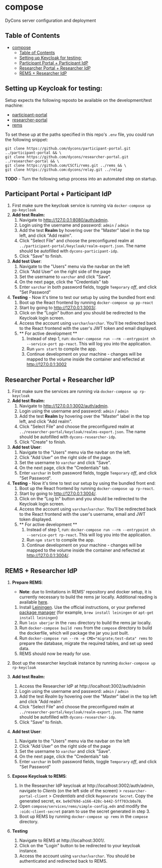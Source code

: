 # compose
DyCons server configuration and deployment

## Table of Contents
- [compose](#compose)
  - [Table of Contents](#table-of-contents)
  - [Setting up Keycloak for testing:](#setting-up-keycloak-for-testing)
  - [Participant Portal + Participant IdP](#participant-portal--participant-idp)
  - [Researcher Portal + Researcher IdP](#researcher-portal--researcher-idp)
  - [REMS + Researcher IdP](#rems--researcher-idp)

## Setting up Keycloak for testing:

Setup expects the following reposto be available on the development/test machine:
- [participant-portal](https://github.com/dycons/participant-portal)
- [researcher-portal](https://github.com/dycons/researcher-portal)
- [rems](https://github.com/CSCfi/rems)

To set these up at the paths specified in this repo's `.env` file, you could run the following snippet:
```
git clone https://github.com/dycons/participant-portal.git ../participant-portal && \
git clone https://github.com/dycons/researcher-portal.git ../researcher-portal && \
git clone https://github.com/CSCfi/rems.git ../rems && \
git clone https://github.com:dycons/relay.git ../relay
```

**TODO** - Turn the following setup process into an automated step on startup.

## Participant Portal + Participant IdP
1. First make sure the keycloak service is running via `docker-compose up pp-keycloak`
2. **Add test Realm:**
   1. Navigate to http://127.0.0.1:8080/auth/admin.
   2. Login using the username and password: `admin` / `admin`
   3. Add the test **Realm** by hovering over the "Master" label in the top left, and click "Add realm".
   4. Click "Select File" and choose the preconfigured realm at `../participant-portal/keycloak/realm-export.json`. The name should be autofilled with `dycons-participant-idp`.
   5. Click "Save" to finish.
3. **Add test User**:
   1. Navigate to the "Users" menu via the navbar on the left
   2. Click "Add User" on the right side of the page
   3. Set the username to `varchar` and click "Save".
   4. On the next page, click the "Credentials" tab
   5. Enter `varchar` in both password fields, toggle `Temporary` *off*, and click "Set Password"
4. **Testing** - Now it's time to test our setup by using the bundled front end:
   1. Boot up the React frontend by running `docker-compose up pp-react`
   2. Start by going to http://127.0.0.1:3003/.
   3. Click on the "Login" button and you should be redirected to the Keycloak login screen.
   4. Access the account using `varchar`/`varchar`. You'll be redirected back to the React frontend with the user's JWT token and email displayed.
   5. ** For active development **
      1. Instead of step 1, run: `docker-compose run --rm --entrypoint sh --service-port pp-react`. This will log you into the application.
      2. Run `yarn start` to compile the app.
      3. Continue development on your machine - changes will be mapped to the volume inside the container and reflected at http://127.0.0.1:3002

## Researcher Portal + Researcher IdP
1. First make sure the services are running via `docker-compose up rp-keycloak`
2. **Add test Realm:**
   1. Navigate to http://127.0.0.1:3002/auth/admin.
   2. Login using the username and password: `admin` / `admin`
   3. Add the test **Realm** by hovering over the "Master" label in the top left, and click "Add realm".
   4. Click "Select File" and choose the preconfigured realm at `../researcher-portal/keycloak/realms-export.json`. The name should be autofilled with `dycons-researcher-idp`.
   5. Click "Create" to finish.
3. **Add test User**:
   1. Navigate to the "Users" menu via the navbar on the left.
   2. Click "Add User" on the right side of the page.
   3. Set the username to `varchar` and click "Save".
   4. On the next page, click the "Credentials" tab.
   5. Enter `varchar` in both password fields, toggle `Temporary` *off*, and click "Set Password".
4. **Testing** - Now it's time to test our setup by using the bundled front end:
   1. Boot up the React frontend by running `docker-compose up rp-react`.
   2. Start by going to http://127.0.0.1:3004/.
   3. Click on the "Log In" button and you should be redirected to the Keycloak login screen.
   4. Access the account using `varchar`/`varchar`. You'll be redirected back to the React frontend with the user's username, email and JWT token
   displayed.
   5. ** For active development **
      1. Instead of step 1, run: `docker-compose run --rm --entrypoint sh --service-port rp-react`. This will log you into the application.
      2. Run `npm start` to compile the app.
      3. Continue development on your machine - changes will be mapped to the volume inside the container and reflected at http://127.0.0.1:3004/.

## REMS + Researcher IdP

1. **Prepare REMS**:
   * **Note**: due to limitations in REMS' repository and docker setup, it is currently necessary to build the rems jar locally. Additional reading is available [here](https://github.com/CSCfi/rems/blob/master/docs/installing-upgrading.md#option-2-build-rems-image-locally).

   1. Install [Leiningen](https://leiningen.org/). Use the official instructions, or your preferred [package manager](https://github.com/technomancy/leiningen/wiki/Packaging) (for example, `brew install leiningen` or `apt-get install leiningen`)
   2. Run `lein uberjar` in the `rems` directory to build the rems jar locally.
   3. Run `docker-compose build rems` from the `compose` directory to build the dockerfile, which will package the jar you just built.
   4. Run `docker-compose run --rm -e CMD="migrate;test-data" rems` to prepare the database, migrate the required tables, and set up seed data.
   5. REMS should now be ready for use.
2. Boot up the researcher keycloak instance by running `docker-compose up rp-keycloak`
3. **Add test Realm:**
   1. Access the Researcher IdP at http://localhost:3002/auth/admin
   2. Login using the username and password: `admin` / `admin`
   3. Add the test *Realm* by hovering over the "Master" label in the top left and click "Add realm".
   4. Click "Select File" and choose the preconfigured realm at `../researcher-portal/keycloak/realm-export.json`. The name should be autofilled with `dycons-researcher-idp`.
   5. Click "Save" to finish.
4. **Add test User**:
   1. Navigate to the "Users" menu via the navbar on the left
   2. Click "Add User" on the right side of the page
   3. Set the username to `varchar` and click "Save".
   4. On the next page, click the "Credentials" tab
   5. Enter `varchar` in both password fields, toggle `Temporary` *off*, and click "Set Password"
5. **Expose Keycloak to REMS**:
   1. In the Researcher IdP keycloak at http://localhost:3002/auth/admin, navigate to *Clients* (on the left side of the screen) > `researcher-portal-client` > *Credentials* and click `Regenerate Secret`. Copy the generated secret, ex. `be9d769d-a166-428c-b442-5ff703cb0a78`.
   2. Open `compose/services/rems/simple-config.edn` and modify the `:oidc-client-secret` param to use the secret generated in step 3.
   3. Boot up REMS by running `docker-compose up rems` in the `compose` directory.
6. **Testing**
   1. Navigate to REMS at http://localhost:3001/.
   2. Click on the "Login" button to be redirected to your keycloak instance.
   3. Access the account using `varchar`/`varchar`. You should be authenticated and redirected back to REMS.
